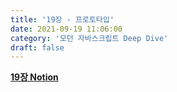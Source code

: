 ```yaml
---
title: '19장 - 프로토타입'
date: 2021-09-19 11:06:00
category: '모던 자바스크립트 Deep Dive'
draft: false
---
```


**[19장 Notion](https://snowy-ink-04b.notion.site/19-868360c152f645758a9091b2893922b0)**
